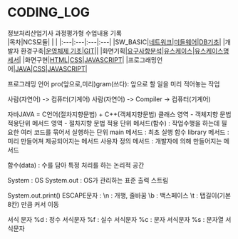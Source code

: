 # CODING_LOG
정보처리산업기사 과정평가형 수업내용 기록 <br>
|목차|NCS모듈| | |
|:---|:---|:---|:---|
|SW_BASIC|[네트워크](./SW_BASIC/네트워크)|[미들웨어](./SW_BASIC/미들웨어)|[DB기초](./SW_BASIC/DB기초)|
|개발자 환경구축|[운영체제 기초](./개발자_환경구축/리눅스)|[GIT](./개발자_환경구축/GIT)||
|화면기획|[요구사항분석](./화면기획/요구사항분석)|[유스케이스](./화면기획/유스케이스)|[유스케이스명세서](./화면기획/유스케이스명세서)|
|화면구현|[HTML](./화면구현/HTML)|[CSS](./화면구현/CSS)|[JAVASCRIPT](./화면구현/JS)|
|프로그래밍언어|[JAVA](./화면구현/HTML)|[CSS](./화면구현/CSS)|[JAVASCRIPT](./화면구현/JS)|

프로그래밍 언어
pro(앞으로,미리)gram(쓰다): 앞으로 할 일을 미리 적어놓는 작업

사람(자연어) -> 컴퓨터(기계어)
사람(자연어) -> Compiler -> 컴퓨터(기계어)

자바JAVA = C언어(절차지향문법) + C++(객체지향문법)
클래스 영역 - 객체지향 문법 적용단위
메서드 영역 - 절차지향 문법 적용 단위
메서드(함수) : 작업수행을 하는데 필요한 여러 코드를 묶어서 실행하는 단위
main 메서드 : 최초 실행 함수
library 메서드 : 미리 만들어져 제공되어지는 메서드
사용자 정의 메서드 : 개발자에 의해 만들어지는 메서드

함수(data) : 수를 담아 특정 처리를 하는 논리적 공간

System : OS
System.out : OS가 관리하는 표준 출력 스트림
		
System.out.print()
ESCAPE문자 : 
\n : 개행, 줄바꿈
\b : 백스페이스
\t : 탭길이(기본 8칸) 만큼 커서 이동

서식 문자
%d : 정수 서식문자
%f : 실수 서식문자
%c : 문자 서식문자
%s : 문자열 서식문자
